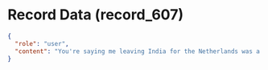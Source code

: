 # Record Data (record_607)

```json
{
  "role": "user",
  "content": "You're saying me leaving India for the Netherlands was a good thing overall basedon environmental factor? I remember i started professing the PTSD after reaching the netherlands. "
}
```
